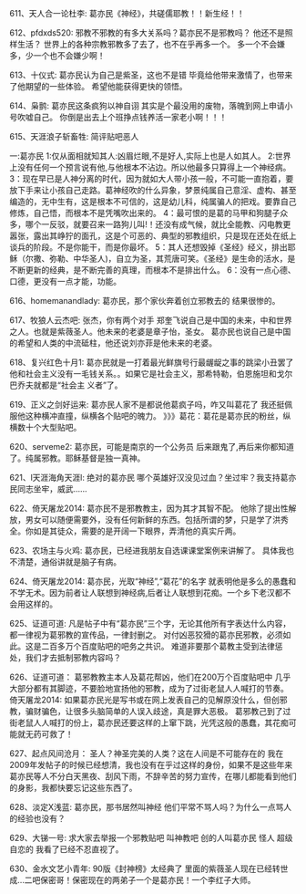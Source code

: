 611、天人合一论杜李:   葛亦民《神经》，共磋儒耶教！！新生经！！

612、pfdxds520:   邪教不邪教的有多大关系吗？葛亦民不是邪教吗？
他还不是照样生活？
世界上的各种宗教邪教多了去了，也不在乎再多一个。
多一个不会嫌多，少一个也不会嫌少啊！

613、十仪式:   葛亦民认为自己是紫圣，这也不是错
毕竟给他带来激情了，也带来了他期望的一些体验。 希望他能获得更快的领悟。

614、枭鹯:   葛亦民这条疯狗以神自诩
其实是个最没用的废物，落魄到网上申请小号吹嘘自己。
你倒是出去上个班挣点钱养活一家老小啊！！！

615、天涯浪子斩畜牲: 简评贴吧恶人

一:葛亦民 
1:仅从面相就知其人:凶眉烂眼,不是好人,实际上也是人如其人。
2:世界上没有任何一个预言说有他,与他根本不沾边。所以他最多只算得上一个神经病。
3：现在早已是人神分离的时代，因为就如大人带小孩一般，不可能一直抱着，要放下手来让小孩自己走路。葛神经吹的什么异象，梦景纯属自己意淫、虚构、甚至编造的，无中生有，这是根本不可信的，这是幼儿科，纯属骗人的把戏。要靠自己修炼，自己悟，而根本不是凭嘴吹出来的。
4：最可恨的是葛的马甲和狗腿子众多，哪个一反驳，就要召来一路狗儿叫!！还没有成气候，就比全能教、闪电教更嚣张，露出其峥狞的面孔，这是个可恶的、典型的邪教组织，只是现在还处在纸上谈兵的阶段。不是你能干，而是你最坏。
5：其人还想毁掉《圣经》经义，排出耶稣（尔撒、弥勒、中华圣人)，自立为圣，其荒唐可笑。《圣经》是生命的活水，是不断更新的经典，是不断完善的真理，而根本不是排出什么。
6：没有一点心德、口德，更没有一点才能，功能。

616、homemanandlady:   葛亦民，那个家伙奔着创立邪教去的 结果很惨的。

617、牧狼人云杰吧:   张杰，你有两个对手
郑奎飞说自己是中国的未来，中和世界之人。也就是紫薇圣人。他未来的老婆是章子怡，圣女。
葛亦民也说自己是中国的希望和人类的中流砥柱，他还说刘亦菲是他未来的老婆。

618、复兴红色十月1:   葛亦民就是一打着最光鲜旗号行最龌龊之事的跳梁小丑罢了
他和社会主义没有一毛钱关系。。如果它是社会主义，那希特勒，伯恩施坦和戈尔巴乔夫就都是“社会主
义者”了。

619、正义之剑好运来:    葛亦民人家不是都说他葛疯子吗，咋又叫葛花了
我还挺佩服他这种横冲直撞，纵横各个贴吧的魄力。
》》》葛花：葛花是葛亦民的粉丝，纵横数十个大型贴吧。

620、serveme2:  葛亦民，可能是南京的一个公务员
后来跟鬼了,再后来你都知道了。纯属邪教。耶稣基督是独一真神。

621、l天涯海角天涯l:   绝对的葛亦民
哪个英雄好汉没见过血？坐过牢？我支持葛亦民同志坐牢，威武……

622、倚天屠龙2014:   葛亦民不是邪教教主，因为其才其智不配。
他除了提出性解放，男女可以随便需要外，没有任何新鲜的东西。包括所谓的梦，只是学了洪秀全。你如是其徒众，需要的是开阔一下眼界，弄清他的真实斤两。

623、农场主与火鸡:   葛亦民，已经进我朋友自选课课堂案例来讲解了。
具体我也不清楚，通俗讲就是脑子有病。

624、倚天屠龙2014:   葛亦民，光取“神经”,“葛花”的名字
就表明他是多么的愚蠢和不学无术。因为前者让人联想到神经病,后者让人联想到花痴。一个乡下老汉都不会用这样的。

625、证道可道:   凡是帖子中有“葛亦民”三个字，无论其他所有字表达什么内容，都一律视为葛邪教的宣传品，一律封删之。
对付凶恶狡猾的葛亦民邪教，必须如此。这是二百多万个百度贴吧的吧务之共识。
难道非要那个葛教主受到法律惩处，我们才去抵制邪教内容吗？

626、证道可道：  葛邪教教主本人及葛花帮凶，他们在200万个百度贴吧中
几乎大部分都有其脚迹，不要脸地宣扬他的邪教，成为了过街老鼠人人喊打的节奏。
倚天屠龙2014: 如果葛亦民光是写书或在网上发表自己的见解原没什么，但创邪教，骗财骗色，让很多头脑简单的人误入歧途，真是罪大恶极。
葛邪教己到了过街老鼠人人喊打的份上，葛亦民还要这样的上窜下跳，光凭这般的愚蠢，其花痴可能就无药可救了！

627、起点风间沧月：  圣人？神圣完美的人类？这在人间是不可能存在的
我在2009年发帖子的时候已经想清，我也没有在乎过这样的身份，如果不是这些年来葛亦民等人不分白天黑夜、刮风下雨，不辞辛苦的努力宣传，在哪儿都能看到他们的身影，我都快要忘记这些东西了。

628、淡定X浅蓝:   葛亦民，那书居然叫神经
他们平常不骂人吗？为什么一点骂人的经验也没有？

629、大锑一号:   求大家去举报一个邪教贴吧
叫神教吧 创的人叫葛亦民 怪人 超级自恋的 我看了已经不忍直视了。

630、金水文艺小青年:   90版《封神榜》太经典了
里面的紫薇圣人现在已经转世成…二吧保密哥！保密现在的两弟子一个是葛亦民！一个李红子大师。